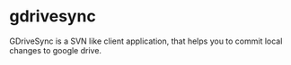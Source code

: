 gdrivesync
==========

GDriveSync is a SVN like client application, that helps you to commit local changes to google drive.
